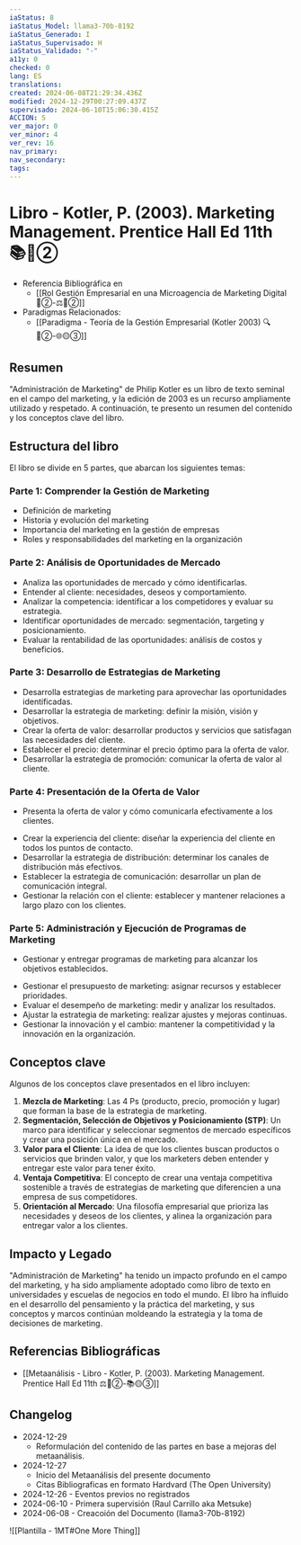 ```yaml
---
iaStatus: 8
iaStatus_Model: llama3-70b-8192
iaStatus_Generado: I
iaStatus_Supervisado: H
iaStatus_Validado: "-"
a11y: 0
checked: 0
lang: ES
translations: 
created: 2024-06-08T21:29:34.436Z
modified: 2024-12-29T00:27:09.437Z
supervisado: 2024-06-10T15:06:30.415Z
ACCION: S
ver_major: 0
ver_minor: 4
ver_rev: 16
nav_primary: 
nav_secondary: 
tags:
---
```

# Libro - Kotler, P. (2003). Marketing Management. Prentice Hall Ed 11th 📚🔴②

* Referencia Bibliográfica en
	* [[Rol Gestión Empresarial en una Microagencia de Marketing Digital 🔴②-⚖️🔴②]]
* Paradigmas Relacionados:
	* [[Paradigma - Teoría de la Gestión Empresarial (Kotler 2003) 🔍️ 🔴②-🌐🟡③]]

## Resumen

"Administración de Marketing" de Philip Kotler es un libro de texto seminal en el campo del marketing, y la edición de 2003 es un recurso ampliamente utilizado y respetado. A continuación, te presento un resumen del contenido y los conceptos clave del libro.

## Estructura del libro

El libro se divide en 5 partes, que abarcan los siguientes temas:

### Parte 1: Comprender la Gestión de Marketing

- Definición de marketing
- Historia y evolución del marketing
- Importancia del marketing en la gestión de empresas
- Roles y responsabilidades del marketing en la organización
### Parte 2: Análisis de Oportunidades de Mercado

- Analiza las oportunidades de mercado y cómo identificarlas.
- Entender al cliente: necesidades, deseos y comportamiento.
- Analizar la competencia: identificar a los competidores y evaluar su estrategia.
- Identificar oportunidades de mercado: segmentación, targeting y posicionamiento.
- Evaluar la rentabilidad de las oportunidades: análisis de costos y beneficios.
### Parte 3: Desarrollo de Estrategias de Marketing

- Desarrolla estrategias de marketing para aprovechar las oportunidades identificadas.
- Desarrollar la estrategia de marketing: definir la misión, visión y objetivos.
- Crear la oferta de valor: desarrollar productos y servicios que satisfagan las necesidades del cliente.
- Establecer el precio: determinar el precio óptimo para la oferta de valor.
- Desarrollar la estrategia de promoción: comunicar la oferta de valor al cliente.

### Parte 4: Presentación de la Oferta de Valor

* Presenta la oferta de valor y cómo comunicarla efectivamente a los clientes.
- Crear la experiencia del cliente: diseñar la experiencia del cliente en todos los puntos de contacto.
- Desarrollar la estrategia de distribución: determinar los canales de distribución más efectivos.
- Establecer la estrategia de comunicación: desarrollar un plan de comunicación integral.
- Gestionar la relación con el cliente: establecer y mantener relaciones a largo plazo con los clientes.
### Parte 5: Administración y Ejecución de Programas de Marketing

* Gestionar y entregar programas de marketing para alcanzar los objetivos establecidos.
- Gestionar el presupuesto de marketing: asignar recursos y establecer prioridades.
- Evaluar el desempeño de marketing: medir y analizar los resultados.
- Ajustar la estrategia de marketing: realizar ajustes y mejoras continuas.
- Gestionar la innovación y el cambio: mantener la competitividad y la innovación en la organización.

## Conceptos clave

Algunos de los conceptos clave presentados en el libro incluyen:

1. **Mezcla de Marketing**: Las 4 Ps (producto, precio, promoción y lugar) que forman la base de la estrategia de marketing.
2. **Segmentación, Selección de Objetivos y Posicionamiento (STP)**: Un marco para identificar y seleccionar segmentos de mercado específicos y crear una posición única en el mercado.
3. **Valor para el Cliente**: La idea de que los clientes buscan productos o servicios que brinden valor, y que los marketers deben entender y entregar este valor para tener éxito.
4. **Ventaja Competitiva**: El concepto de crear una ventaja competitiva sostenible a través de estrategias de marketing que diferencien a una empresa de sus competidores.
5. **Orientación al Mercado**: Una filosofía empresarial que prioriza las necesidades y deseos de los clientes, y alinea la organización para entregar valor a los clientes.

## Impacto y Legado

"Administración de Marketing" ha tenido un impacto profundo en el campo del marketing, y ha sido ampliamente adoptado como libro de texto en universidades y escuelas de negocios en todo el mundo. El libro ha influido en el desarrollo del pensamiento y la práctica del marketing, y sus conceptos y marcos continúan moldeando la estrategia y la toma de decisiones de marketing.

## Referencias Bibliográficas

* [[Metaanálisis - Libro - Kotler, P. (2003). Marketing Management. Prentice Hall Ed 11th ⚖️🔴②-📚🟡③]]
## Changelog

* 2024-12-29
	* Reformulación del contenido de las partes en base a mejoras del metaanálisis.
* 2024-12-27 
	* Inicio del Metaanálisis del presente documento
	* Citas Bibliograficas en formato Hardvard (The Open University)
* 2024-12-26 - Eventos previos no registrados
* 2024-06-10 - Primera supervisión (Raul Carrillo aka Metsuke)
* 2024-06-08 - Creacoión del Documento (llama3-70b-8192)

![[Plantilla - 1MT#One More Thing]]
